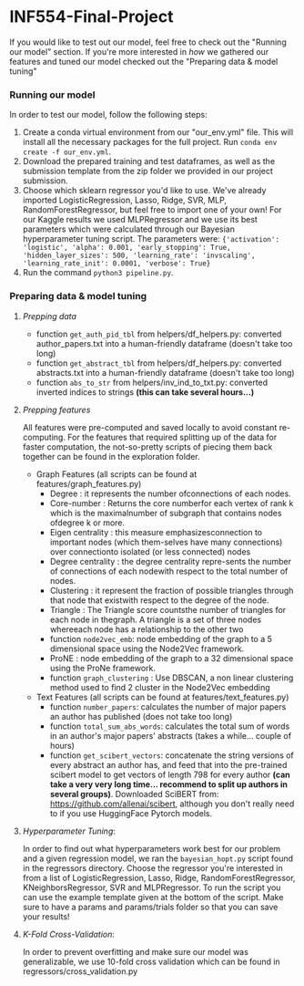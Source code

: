 # INF554-Final-Project

If you would like to test out our model, feel free to check out the "Running our model" section. If you're more interested in *how* we gathered our features and tuned our model checked out the "Preparing data & model tuning" 

### **Running our model**

In order to test our model, follow the following steps:
1.  Create a conda virtual environment from our "our_env.yml" file. This will install all the necessary packages for the full project. Run `conda env create -f our_env.yml`.
2. Download the prepared training and test dataframes, as well as the submission template from the zip folder we provided in our project submission. 
3. Choose which sklearn regressor you'd like to use. We've already imported LogisticRegression, Lasso, Ridge, SVR, MLP, RandomForestRegressor, but feel free to import one of your own!
For our Kaggle results we used MLPRegressor and we use its best parameters which were calculated through our Bayesian hyperparameter tuning script. The parameters were:
`{'activation': 'logistic',
 'alpha': 0.001,
 'early_stopping': True,
 'hidden_layer_sizes': 500,
 'learning_rate': 'invscaling',
 'learning_rate_init': 0.0001,
 'verbose': True}`
 4. Run the command `python3 pipeline.py`.

### **Preparing data & model tuning**


1. *Prepping data*
    * function `get_auth_pid_tbl` from  helpers/df_helpers.py: converted author_papers.txt into a human-friendly dataframe (doesn't take too long)
    * function `get_abstract_tbl` from  helpers/df_helpers.py: converted abstracts.txt into a human-friendly dataframe (doesn't take too long)
    * function `abs_to_str` from helpers/inv_ind_to_txt.py: converted inverted indices to strings **(this can take several hours...)**
2. *Prepping features* 

    All features were pre-computed and saved locally to avoid constant re-computing. For the features that required splitting up of the data for faster computation, the not-so-pretty scripts of piecing them back together can be found in the exploration folder. 
    
    * Graph Features (all scripts can be found at features/graph_features.py)
        * Degree :  it  represents  the  number  ofconnections of each nodes.
        * Core-number : Returns the core numberfor each vertex of rank k which is the maximalnumber  of  subgraph  that  contains  nodes  ofdegree k or more.
        * Eigen centrality : this  measure  emphasizesconnection  to  important  nodes  (which  them-selves have many connections) over connectionto isolated (or less connected) nodes
        * Degree centrality : the degree centrality repre-sents the number of connections of each nodewith respect to the total number of nodes.
        * Clustering :  it represent the fraction of possible  triangles  through  that  node  that  existwith respect to the degree of the node.
        * Triangle :  The  Triangle  score  countsthe  number  of  triangles  for  each  node  in  thegraph. A triangle is a set of three nodes whereeach node has a relationship to the other two
        * function `node2vec_emb`: node embedding of the graph to a 5 dimensional space using the Node2Vec framework. 
        * ProNE : node embedding of the graph to a 32 dimensional space using the ProNe framework. 
        * function `graph_clustering` : Use DBSCAN, a non linear clustering method used to find 2 cluster in the Node2Vec embedding
    * Text Features (all scripts can be found at features/text_features.py)
        * function `number_papers`: calculates the number of major papers an author has published (does not take too long)
        * function `total_sum_abs_words`: calculates the total sum of words in an author's major papers' abstracts (takes a while... couple of hours)
        * function `get_scibert_vectors`: concatenate the string versions of every abstract an author has, and feed that into the pre-trained scibert model to get vectors of length 798 for every author **(can take a very very long time... recommend to split up authors in several groups)**. Downloaded SciBERT from: https://github.com/allenai/scibert, although you don't really need to if you use HuggingFace Pytorch models.
3. *Hyperparameter Tuning*:

    In order to find out what hyperparameters work best for our problem and a given regression model, we ran the `bayesian_hopt.py` script found in the regressors directory. Choose the regressor you're interested in from a list of LogisticRegression, Lasso, Ridge, RandomForestRegressor, KNeighborsRegressor, SVR and MLPRegressor. To run the script you can use the example template given at the bottom of the script. Make sure to have a params and params/trials folder so that you can save your results!

4. *K-Fold Cross-Validation*:

    In order to prevent overfitting and make sure our model was generalizable, we use 10-fold cross validation which can be found in regressors/cross_validation.py

    
